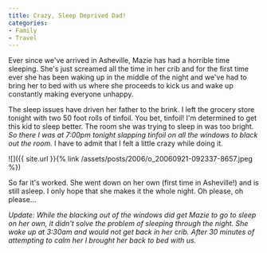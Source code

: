 ```yaml
---
title: Crazy, Sleep Deprived Dad!
categories:
- Family
- Travel
---
```


Ever since we've arrived in Asheville, Mazie has had a horrible time sleeping. She's just screamed all the time in her crib and for the first time ever she has been waking up in the middle of the night and we've had to bring her to bed with us where she proceeds to kick us and wake up constantly making everyone unhappy.

The sleep issues have driven her father to the brink. I left the grocery store tonight with two 50 foot rolls of tinfoil. You bet, tinfoil! I'm determined to get this kid to sleep better. The room she was trying to sleep in was too bright. _So there I was at 7:00pm tonight slapping tinfoil on all the windows to black out the room._ I have to admit that I felt a little crazy while doing it.

![]({{ site.url }}{% link /assets/posts/2006/o_20060921-092337-8657.jpeg %})

So far it's worked. She went down on her own (first time in Asheville!) and is still asleep. I only hope that she makes it the whole night. Oh please, oh please...

_Update: While the blacking out of the windows did get Mazie to go to sleep on her own, it didn't solve the problem of sleeping through the night. She woke up at 3:30am and would not get back in her crib. After 30 minutes of attempting to calm her I brought her back to bed with us._
